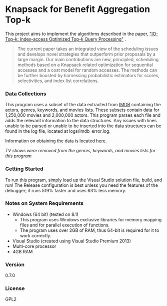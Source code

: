 # Knapsack for Benefit Aggregation Top-k
This project aims to implement the algorithms described in the paper, ["IO-Top-k: Index-access Optimized Top-k Query Processing"] .

> The current paper takes an integrated view of the scheduling
issues and develops novel strategies that outperform prior
proposals by a large margin. Our main contributions are
new, principled, scheduling methods based on a Knapsack related
optimization for sequential accesses and a cost model
for random accesses. The methods can be further boosted by
harnessing probabilistic estimators for scores, selectivities,
and index list correlations.

### Data Collections
This program uses a subset of the data extracted from [IMDB] containing the actors, genres, keywords, and movies lists. These subsets  contain data for 1,250,000 movies and 2,000,000 actors. This program parses each file and adds the relevant information to the data structures. Any issues with lines unable to be parsed or unable to be inserted into the data structures can be found in the log file, located at logs/imdb_error.log.

Information on obtaining the data is located [here][imdb-data].

*TV shows were removed from the genres, keywords, and movies lists for this program*

### Getting Started
To run this program, simply load up the Visual Studio solution file, build, and run! The Release configuration is best unless you need the features of the debugger; it runs 519% faster and uses 63% less memory.

### Notes on System Requirements
* Windows (64 bit) (tested on 8.1)
    * This program uses Windows exclusive libraries for memory mapping files and for parallel execution of functions.
    * The program uses over 2GB of RAM, thus 64-bit is required for it to work correctly.
* Visual Studio (created using Visual Studio Premium 2013)
* Multi-core processor
* 4GB RAM

### Version
0.7.0

### License
GPL2

["IO-Top-k: Index-access Optimized Top-k Query Processing"]: <http://www.vldb.org/conf/2006/p475-bast.pdf>
[IMDB]: <http://www.imdb.com/>
[imdb-data]: <http://www.imdb.com/interfaces>